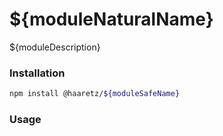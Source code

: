 # ${moduleNaturalName}

${moduleDescription}

### Installation
```bash
npm install @haaretz/${moduleSafeName}
```

### Usage
